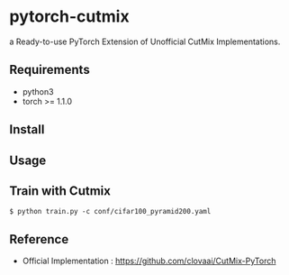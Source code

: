 # pytorch-cutmix

a Ready-to-use PyTorch Extension of Unofficial CutMix Implementations.

## Requirements

- python3
- torch >= 1.1.0

## Install


## Usage


## Train with Cutmix

```
$ python train.py -c conf/cifar100_pyramid200.yaml
```

## Reference

- Official Implementation : https://github.com/clovaai/CutMix-PyTorch
